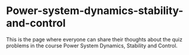 # Power-system-dynamics-stability-and-control
This is the page where everyone can share their thoughts about the quiz problems in the course Power System Dynamics, Stability and Control.
